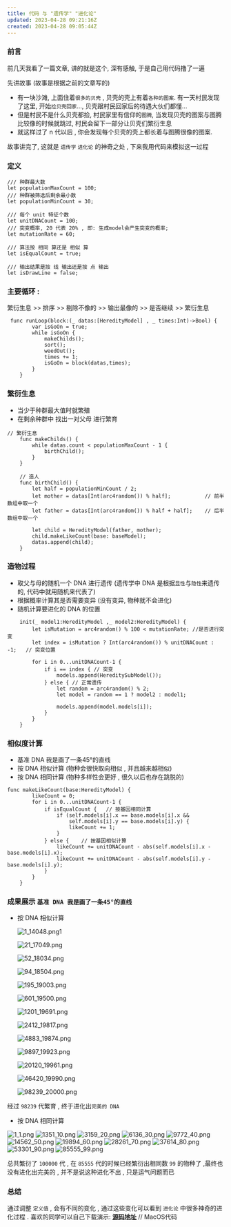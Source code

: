 ```yaml
---
title: 代码 与 "遗传学" "进化论"
updated: 2023-04-28 09:21:16Z
created: 2023-04-28 09:05:44Z
---
```


### 前言

前几天我看了一篇文章, 讲的就是这个, 深有感触, 于是自己用代码撸了一遍

先讲故事 (故事是根据之前的文章写的)

- 有一块沙滩, 上面住着`很多的贝壳` , 贝壳的壳上有着`各种的图案`. 有一天村民发现了这里, 开始`捡贝壳回家`..., 贝壳跟村民回家后的待遇大伙们都懂...
- 但是村民不是什么贝壳都捡, 村民家里有信仰的`图腾`, 当发现贝壳的图案与图腾比较像的时候就跳过, 村民会留下一部分让贝壳们繁衍生息
- 就这样过了 n 代以后 , 你会发现每个贝壳的壳上都长着与图腾很像的图案.

故事讲完了, 这就是 `遗传学` `进化论` 的神奇之处 , 下来我用代码来模拟这一过程

### 定义

```
/// 种群最大数
let populationMaxCount = 100;
/// 种群被筛选后剩余最小数
let populationMinCount = 30;

/// 每个 unit 特征个数
let unitDNACount = 100;
/// 突变概率, 20 代表 20% , 即: 生成model会产生突变的概率;
let mutationRate = 60;

/// 算法按 相同 算还是 相似 算
let isEqualCount = true;

/// 输出结果是按 线 输出还是按 点 输出
let isDrawLine = false;
```

### 主要循环 :

繁衍生息 >> 排序 >> 剔除不像的 >> 输出最像的 >> 是否继续 >\> 繁衍生息

```
 func runLoop(block:(_ datas:[HeredityModel] , _ times:Int)->Bool) {
        var isGoOn = true;
        while isGoOn {
            makeChilds();
            sort();
            weedOut();
            times += 1;
            isGoOn = block(datas,times);
        }
    }
```

### 繁衍生息

- 当少于种群最大值时就繁殖
- 在剩余种群中 找出一对父母 进行繁育

```
// 繁衍生息
    func makeChilds() {
        while datas.count < populationMaxCount - 1 {
            birthChild();
        }
    }
    
    // 造人
    func birthChild() {
        let half = populationMinCount / 2;
        let mother = datas[Int(arc4random()) % half];           // 前半数组中取一个
        let father = datas[Int(arc4random()) % half + half];    // 后半数组中取一个
        
        let child = HeredityModel(father, mother);
        child.makeLikeCount(base: baseModel);
        datas.append(child);
    }
```

### 造物过程

- 取父与母的随机一个 DNA 进行遗传 (遗传学中 DNA 是根据`显性`与`隐性`来遗传的, 代码中就用随机来代表了)
- 根据概率计算其是否需要变异 (没有变异, 物种就不会进化)
- 随机计算要进化的 DNA 的位置

```
    init(_ model1:HeredityModel ,_ model2:HeredityModel) {
        let isMutation = arc4random() % 100 < mutationRate; //是否进行突变
        let index = isMutation ? Int(arc4random()) % unitDNACount : -1;   // 突变位置
        
        for i in 0...unitDNACount-1 {
            if i == index { // 突变
                models.append(HereditySubModel());
            } else { // 正常遗传
                let random = arc4random() % 2;
                let model = random == 1 ? model2 : model1;
                
                models.append(model.models[i]);
            }
        }
    }
```

### 相似度计算

- 基准 DNA 我是画了一条45°的直线
- 按 DNA 相似计算 (物种会很快取向相似 , 并且越来越相似)
- 按 DNA 相同计算 (物种多样性会更好 , 很久以后也存在跳脱的)

```
func makeLikeCount(base:HeredityModel) {
        likeCount = 0;
        for i in 0...unitDNACount-1 {
            if isEqualCount {   // 按基因相同计算
                if (self.models[i].x == base.models[i].x &&
                    self.models[i].y == base.models[i].y) {
                    likeCount += 1;
                }
            } else {    // 按基因相似计算
                likeCount += unitDNACount - abs(self.models[i].x - base.models[i].x);
                likeCount += unitDNACount - abs(self.models[i].y - base.models[i].y);
            }
        }
    }
```

### 成果展示 `基准 DNA 我是画了一条45°的直线`

- 按 DNA 相似计算

    ![1_14048.png](../../../_resources/b9a93fc4d3351b60e0e64a7bf98a50d6.png)1
	
    ![21_17049.png](../../../_resources/360ac62326bdcc795812d28a6ef9bdfd.png)
	
    ![52_18034.png](../../../_resources/d88c0db0b98f733ca1521c484ba83308.png)
	
    ![94_18504.png](../../../_resources/60b28ce93ecd92cc51665fd48a0f0202.png)
	
    ![195_19003.png](../../../_resources/e865fb25df833f427558155126804472.png)
	
    ![601_19500.png](../../../_resources/1fd59543d1477261d716cde67610e7f4.png)
	
    ![1201_19691.png](../../../_resources/0b784d607132970e7e4e272f27288cfd.png)
	
    ![2412_19817.png](../../../_resources/8a24d0aa8806086d2c825126eeea4437.png)
	
    ![4883_19874.png](../../../_resources/bfcbbb2b07793c23d1e2e1f4e2f57de8.png)
	
    ![9897_19923.png](../../../_resources/c47d45f70709cc611052c91b08aa0f7c.png)
	
    ![20120_19961.png](../../../_resources/8637a574d783e6e066fb375cfbf8bf24.png)
	
    ![46420_19990.png](../../../resources/be2845c5ca39208a53cc2f63b16d961a.png)
	
    ![98239_20000.png](../../../_resources/3b16e846dd666be4597b7138f02159e6.png)

经过 `98239` 代繁育 , 终于进化出`完美的 DNA`

- 按 DNA 相同计算

![1_1.png](https://upload-images.jianshu.io/upload_images/2068935-d79d7836e641ede2.png?imageMogr2/auto-orient/strip%7CimageView2/2/w/1240)
![1351_10.png](https://upload-images.jianshu.io/upload_images/2068935-4c00eca18f1f9766.png?imageMogr2/auto-orient/strip%7CimageView2/2/w/1240)
![3159_20.png](https://upload-images.jianshu.io/upload_images/2068935-b3e9d8c581f5d7a5.png?imageMogr2/auto-orient/strip%7CimageView2/2/w/1240)
![6136_30.png](https://upload-images.jianshu.io/upload_images/2068935-c5a573690aba8833.png?imageMogr2/auto-orient/strip%7CimageView2/2/w/1240)
![9772_40.png](https://upload-images.jianshu.io/upload_images/2068935-57f3017c7ed6e211.png?imageMogr2/auto-orient/strip%7CimageView2/2/w/1240)
![14562_50.png](https://upload-images.jianshu.io/upload_images/2068935-23cf206717ae8d05.png?imageMogr2/auto-orient/strip%7CimageView2/2/w/1240)
![19894_60.png](https://upload-images.jianshu.io/upload_images/2068935-efe9af6890281c68.png?imageMogr2/auto-orient/strip%7CimageView2/2/w/1240)
![28261_70.png](https://upload-images.jianshu.io/upload_images/2068935-1282a9b1b9d9f73e.png?imageMogr2/auto-orient/strip%7CimageView2/2/w/1240)
![37614_80.png](https://upload-images.jianshu.io/upload_images/2068935-6847054a66a0d3f4.png?imageMogr2/auto-orient/strip%7CimageView2/2/w/1240)
![53301_90.png](https://upload-images.jianshu.io/upload_images/2068935-b32267335de31ccc.png?imageMogr2/auto-orient/strip%7CimageView2/2/w/1240)
![85555_99.png](https://upload-images.jianshu.io/upload_images/2068935-1a011db990a9b9fb.png?imageMogr2/auto-orient/strip%7CimageView2/2/w/1240)

总共繁衍了 `100000` 代 , 在 `85555` 代的时候已经繁衍出相同数 `99` 的物种了 ,最终也没有进化出完美的 , 并不是说这种进化不出 , 只是运气问题而已

### 总结

通过调整 `定义值` , 会有不同的变化 , 通过这些变化可以看到 `进化论` 中很多神奇的进化过程 .
喜欢的同学可以自己下载演示: [**源码地址**](https://github.com/liu5855019/Heredity) // MacOS代码